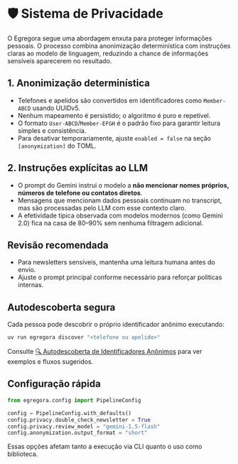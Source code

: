 # 🛡️ Sistema de Privacidade

O Egregora segue uma abordagem enxuta para proteger informações pessoais. O
processo combina anonimização determinística com instruções claras ao modelo de
linguagem, reduzindo a chance de informações sensíveis aparecerem no resultado.

## 1. Anonimização determinística

- Telefones e apelidos são convertidos em identificadores como `Member-ABCD`
  usando UUIDv5.
- Nenhum mapeamento é persistido; o algoritmo é puro e repetível.
- O formato `User-ABCD`/`Member-EFGH` é o padrão fixo para garantir leitura
  simples e consistência.
- Para desativar temporariamente, ajuste `enabled = false` na seção `[anonymization]` do TOML.

## 2. Instruções explícitas ao LLM

- O prompt do Gemini instrui o modelo a **não mencionar nomes próprios, números
  de telefone ou contatos diretos**.
- Mensagens que mencionam dados pessoais continuam no transcript, mas são
  processadas pelo LLM com esse contexto claro.
- A efetividade típica observada com modelos modernos (como Gemini 2.0) fica na
  casa de 80–90% sem nenhuma filtragem adicional.

## Revisão recomendada

- Para newsletters sensíveis, mantenha uma leitura humana antes do envio.
- Ajuste o prompt principal conforme necessário para reforçar políticas internas.

## Autodescoberta segura

Cada pessoa pode descobrir o próprio identificador anônimo executando:

```bash
uv run egregora discover "<telefone ou apelido>"
```

Consulte [🔍 Autodescoberta de Identificadores Anônimos](discover.md) para ver
exemplos e fluxos sugeridos.

## Configuração rápida

```python
from egregora.config import PipelineConfig

config = PipelineConfig.with_defaults()
config.privacy.double_check_newsletter = True
config.privacy.review_model = "gemini-1.5-flash"
config.anonymization.output_format = "short"
```

Essas opções afetam tanto a execução via CLI quanto o uso como biblioteca.

